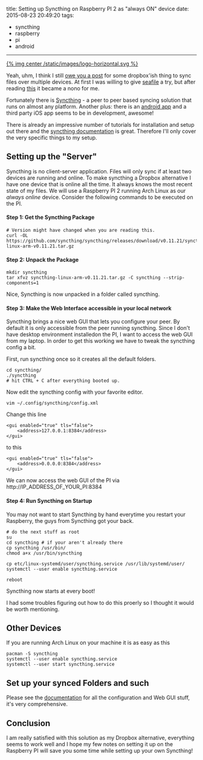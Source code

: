 title: Setting up Syncthing on Raspberry PI 2 as "always ON" device
date: 2015-08-23 20:49:20
tags:
- syncthing
- raspberry
- pi
- android
---

[{% img center /static/images/logo-horizontal.svg %}]({{root_url}}static/images/logo-horizontal.svg)

Yeah, uhm, I think I still [owe you a post](/2014/02/07/keep-your-data-at-home/) for some dropbox'ish thing to sync files over multiple devices.
At first I was willing to give [seafile](http://seafile.com) a try, but after reading [this](https://github.com/haiwen/seafile/issues/587) it became a nono for me.

Fortunately there is [Syncthing](http://syncthing.net) - a peer to peer based syncing solution that runs on almost any platform.
Another plus: there is an [android app](https://github.com/syncthing/syncthing-android) and a third party iOS app seems to be in development, awesome!

There is already an impressive number of tutorials for installation and setup out there and the [syncthing documentation](http://docs.syncthing.net/) is great. Therefore I'll only cover the very specific things to my setup.

## Setting up the "Server"

Syncthing is no client-server application.
Files will only sync if at least two devices are running and online. To make syncthing a Dropbox alternative I have one device that is online all the time. It always knows the most recent state of my files.
We will use a Raspberry PI 2 running Arch Linux as our *always online* device.
Consider the following commands to be executed on the PI.

#### Step 1: Get the Syncthing Package

    # Version might have changed when you are reading this.
    curl -OL https://github.com/syncthing/syncthing/releases/download/v0.11.21/syncthing-linux-arm-v0.11.21.tar.gz

#### Step 2: Unpack the Package

    mkdir syncthing
    tar xfvz syncthing-linux-arm-v0.11.21.tar.gz -C syncthing --strip-components=1

Nice, Syncthing is now unpacked in a folder called syncthing.

#### Step 3: Make the Web Interface accessible in your local network

Syncthing brings a nice web GUI that lets you configure your peer. By default it is only accessible from the peer running syncthing.
Since I don't have desktop environment installedon the PI, I want to access the web GUI from my laptop.
In order to get this working we have to tweak the syncthing config a bit.

First, run syncthing once so it creates all the default folders.

    cd syncthing/
    ./syncthing
    # hit CTRL + C after everything booted up.

Now edit the syncthing config with your favorite editor.

    vim ~/.config/syncthing/config.xml

Change this line

    <gui enabled="true" tls="false">
        <address>127.0.0.1:8384</address>
    </gui>

to this

    <gui enabled="true" tls="false">
        <address>0.0.0.0:8384</address>
    </gui>

We can now access the web GUI of the PI via http://IP_ADDRESS_OF_YOUR_PI:8384


#### Step 4: Run Syncthing on Startup

You may not want to start Syncthing by hand everytime you restart your Raspberry, the guys from Syncthing got your back.

    # do the next stuff as root
    su
    cd syncthing # if your aren't already there
    cp syncthing /usr/bin/
    chmod a+x /usr/bin/syncthing

    cp etc/linux-systemd/user/syncthing.service /usr/lib/systemd/user/
    systemctl --user enable syncthing.service

    reboot

Syncthing now starts at every boot!

I had some troubles figuring out how to do this proerly so I thought it would be worth mentioning.


## Other Devices

If you are running Arch Linux on your machine it is as easy as this

    pacman -S syncthing
    systemctl --user enable syncthing.service
    systemctl --user start syncthing.service

## Set up your synced Folders and such

Please see the [documentation](http://docs.syncthing.net/intro/getting-started.html) for all the configuration and Web GUI stuff, it's very comprehensive.

## Conclusion

I am really satisfied with this solution as my Dropbox alternative, everything seems to work well and I hope my
few notes on setting it up on the Raspberry PI will save you some time while setting up your own Syncthing!

